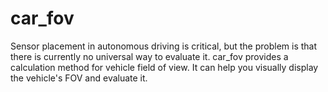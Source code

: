 # car_fov
Sensor placement in autonomous driving is critical, but the problem is that there is currently no universal way to evaluate it.
car_fov provides a calculation method for vehicle field of view. It can help you visually display the vehicle's FOV and evaluate it.

